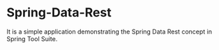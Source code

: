 # Spring-Data-Rest
It is a simple application demonstrating the Spring Data Rest concept in Spring Tool Suite.
